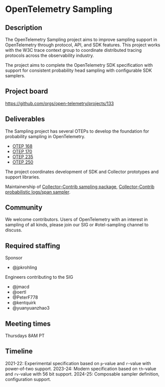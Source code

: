 # OpenTelemetry Sampling

## Description

The OpenTelemetry Sampling project aims to improve sampling support in
OpenTelemetry through protocol, API, and SDK features. This project
works with the W3C trace context group to coordinate distributed
tracing protocols across the observability industry.

The project aims to complete the OpenTelemetry SDK specification with
support for consistent probability head sampling with configurable SDK
samplers.

## Project board

https://github.com/orgs/open-telemetry/projects/133

## Deliverables

The Sampling project has several OTEPs to develop the foundation
for probability sampling in OpenTelemetry.

- [OTEP 168](https://github.com/open-telemetry/opentelemetry-specification/blob/main/oteps/trace/0168-sampling-propagation.md)
- [OTEP 170](https://github.com/open-telemetry/opentelemetry-specification/blob/main/oteps/trace/0170-sampling-probability.md)
- [OTEP 235](https://github.com/open-telemetry/opentelemetry-specification/blob/main/oteps/trace/0235-sampling-threshold-in-trace-state.md)
- [OTEP 250](https://github.com/open-telemetry/opentelemetry-specification/blob/main/oteps/trace/0250-Composite_Samplers.md)

The project coordinates development of SDK and Collector prototypes
and support libraries.

Maintainership of [Collector-Contrib sampling package](https://github.com/open-telemetry/opentelemetry-collector-contrib/tree/main/pkg/sampling), [Collector-Contrib probabilistic logs/span sampler](https://github.com/open-telemetry/opentelemetry-collector-contrib/tree/main/processor/probabilisticsamplerprocessor).

## Community

We welcome contributors.  Users of OpenTelemetry with an interest in
sampling of all kinds, please join our SIG or #otel-sampling channel
to discuss.

## Required staffing

Sponsor

* @jpkrohling

Engineers contributing to the SIG

* @jmacd
* @oertl
* @PeterF778
* @kentquirk
* @yuanyuanzhao3

## Meeting times

Thursdays 8AM PT

## Timeline

2021-22: Experimental specification based on `p`-value and `r`-value with power-of-two support.
2023-24: Modern specification based on `th`-value and `rv`-value with 56 bit support.
2024-25: Composable sampler definition, configuration support.
